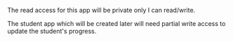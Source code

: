 The read access for this app will be private only I can read/write.

The student app which will be created later will need partial write access to update the student's progress.



